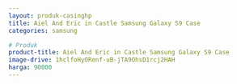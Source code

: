 ```yaml
---
layout: produk-casinghp
title: Aiel And Eric in Castle Samsung Galaxy S9 Case
categories: samsung

# Produk
product-title: Aiel And Eric in Castle Samsung Galaxy S9 Case
image-drive: 1hclfoHyORenf-uB-jTA9OhsD1rcj2HAH
harga: 90000
---
```

